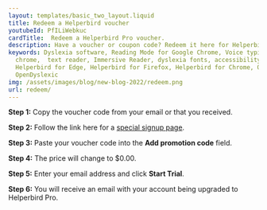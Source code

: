 ```yaml
---
layout: templates/basic_two_layout.liquid
title: Redeem a Helperbird voucher
youtubeId: PfILiWebkuc
cardTitle:  Redeem a Helperbird Pro voucher.
description: Have a voucher or coupon code? Redeem it here for Helperbird Pro.
keywords: Dyslexia software, Reading Mode for Google Chrome, Voice typing for chrome, Text to speech for
  chrome,  text reader, Immersive Reader, dyslexia fonts, accessibility software, dyslexia software,
  Helperbird for Edge, Helperbird for Firefox, Helperbird for Chrome, Opendyslexic for Chrome,
  OpenDyslexic
img: /assets/images/blog/new-blog-2022/redeem.png
url: redeem/
---
```




**Step 1:** Copy the voucher code from your email or that you received.

**Step 2:** Follow the link here for a [special signup page](https://buy.stripe.com/bIY6p5cdu3c05WwdRK).

**Step 3:** Paste your voucher code into the **Add promotion code** field.

**Step 4:**  The price will change to $0.00.

**Step 5:**  Enter your email address and click **Start Trial**.

**Step 6:**  You will receive an email with your account being upgraded to Helperbird Pro.


